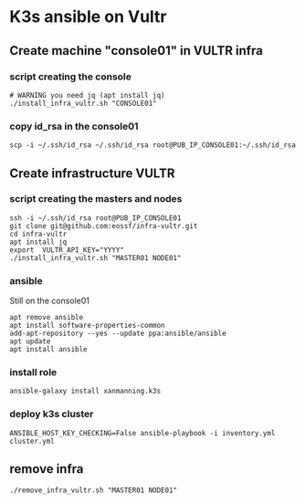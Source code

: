 # K3s ansible on Vultr

## Create machine "console01" in VULTR infra
### script creating the console
````
# WARNING you need jq (apt install jq)
./install_infra_vultr.sh "CONSOLE01"
````
### copy id_rsa in the console01
````
scp -i ~/.ssh/id_rsa ~/.ssh/id_rsa root@PUB_IP_CONSOLE01:~/.ssh/id_rsa
````

## Create infrastructure VULTR
### script creating the masters and nodes
````
ssh -i ~/.ssh/id_rsa root@PUB_IP_CONSOLE01
git clone git@github.com:eossf/infra-vultr.git
cd infra-vultr
apt install jq
export  VULTR_API_KEY="YYYY"
./install_infra_vultr.sh "MASTER01 NODE01"
````
### ansible 
Still on the console01
````
apt remove ansible 
apt install software-properties-common
add-apt-repository --yes --update ppa:ansible/ansible
apt update
apt install ansible
````
### install role 
````
ansible-galaxy install xanmanning.k3s
````
### deploy k3s cluster
````
ANSIBLE_HOST_KEY_CHECKING=False ansible-playbook -i inventory.yml cluster.yml
````

## remove infra
````
./remove_infra_vultr.sh "MASTER01 NODE01"
````
